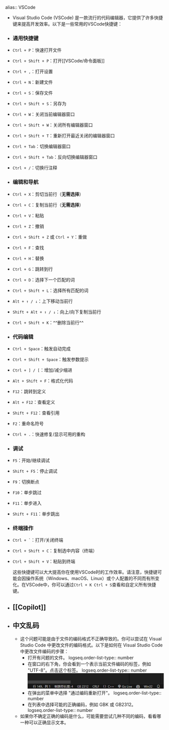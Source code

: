 alias:: VSCode

- Visual Studio Code (VSCode) 是一款流行的代码编辑器，它提供了许多快捷键来提高开发效率。以下是一些常用的VSCode快捷键：
- ### 通用快捷键
- `Ctrl + P`：快速打开文件[]()
- `Ctrl + Shift + P`：打开[[VSCode/命令面板]]
- `Ctrl + ,`：打开设置
- `Ctrl + N`：新建文件
- `Ctrl + S`：保存文件
- `Ctrl + Shift + S`：另存为
- `Ctrl + W`：关闭当前编辑器窗口
- `Ctrl + Shift + W`：关闭所有编辑器窗口
- `Ctrl + Shift + T`：重新打开最近关闭的编辑器窗口
- `Ctrl + Tab`：切换编辑器窗口
- `Ctrl + Shift + Tab`：反向切换编辑器窗口
- `Ctrl + /`：切换行注释
- ### 编辑和导航
- `Ctrl + X`：剪切当前行（**无需选择**）
- `Ctrl + C`：复制当前行（**无需选择**）
- `Ctrl + V`：粘贴
- `Ctrl + Z`：撤销
- `Ctrl + Shift + Z` 或 `Ctrl + Y`：重做
- `Ctrl + F`：查找
- `Ctrl + H`：替换
- `Ctrl + G`：跳转到行
- `Ctrl + D`：选择下一个匹配的词
- `Ctrl + Shift + L`：选择所有匹配的词
- `Alt + ↑ / ↓`：上下移动当前行
- `Shift + Alt + ↑ / ↓`：向上/向下复制当前行
- `Ctrl + Shift + K`：^^删除当前行^^
- ### 代码编辑
- `Ctrl + Space`：触发自动完成
- `Ctrl + Shift + Space`：触发参数提示
- `Ctrl + ] / [`：增加/减少缩进
- `Alt + Shift + F`：格式化代码
- `F12`：跳转到定义
- `Alt + F12`：查看定义
- `Shift + F12`：查看引用
- `F2`：重命名符号
- `Ctrl + .`：快速修复/显示可用的重构
- ### 调试
- `F5`：开始/继续调试
- `Shift + F5`：停止调试
- `F9`：切换断点
- `F10`：单步跳过
- `F11`：单步进入
- `Shift + F11`：单步跳出
- ### 终端操作
- `` Ctrl + ` ``：打开/关闭终端
- `Ctrl + Shift + C`：复制选中内容（终端）
- `Ctrl + Shift + V`：粘贴到终端
  
  这些快捷键可以大大提高你在使用VSCode时的工作效率。请注意，快捷键可能会因操作系统（Windows、macOS、Linux）或个人配置的不同而有所变化。在VSCode中，你可以通过`Ctrl + K Ctrl + S`查看和自定义所有快捷键。
- ## [[Copilot]]
- ## 中文乱码
	- 这个问题可能是由于文件的编码格式不正确导致的。你可以尝试在 Visual Studio Code 中更改文件的编码格式。以下是如何在 Visual Studio Code 中更改文件编码的步骤：
		- 打开有问题的文件。
		  logseq.order-list-type:: number
		- 在窗口的右下角，你会看到一个表示当前文件编码的标签，例如 "UTF-8"。点击这个标签。
		  logseq.order-list-type:: number
		  ![image.png](../assets/image_1715098506891_0.png)
		- 在弹出的菜单中选择 "通过编码重新打开"。
		  logseq.order-list-type:: number
		- 在列表中选择可能的正确编码，例如 GBK 或 GB2312。
		  logseq.order-list-type:: number
	- 如果你不确定正确的编码是什么，可能需要尝试几种不同的编码，看看哪一种可以正确显示文本。